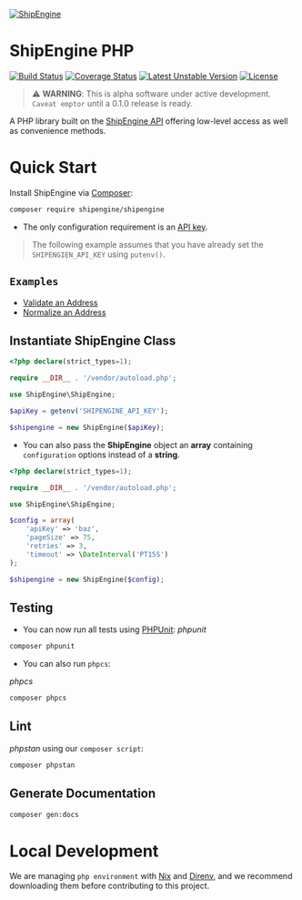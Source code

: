 [![ShipEngine](https://shipengine.github.io/img/shipengine-logo-wide.png)](https://shipengine.com)

ShipEngine PHP
==============

[![Build Status](https://github.com/ShipEngine/shipengine-php/workflows/shipengine-php/badge.svg)](https://github.com/ShipEngine/shipengine-php/actions)
[![Coverage Status](https://coveralls.io/repos/github/ShipEngine/shipengine-php/badge.svg?branch=main&t=SkXqIE)](https://coveralls.io/github/ShipEngine/shipengine-php?branch=main)
[![Latest Unstable Version](https://poser.pugx.org/shipengine/shipengine/v/unstable)](//packagist.org/packages/shipengine/shipengine)
[![License](https://poser.pugx.org/shipengine/shipengine/license)](//packagist.org/packages/shipengine/shipengine)

> :warning: **WARNING**: This is alpha software under active development. `Caveat emptor` until a 0.1.0 release is ready.

A PHP library built on the [ShipEngine API](https://shipengine.com) offering low-level access as well as convenience methods.

</hr>

Quick Start
===========
Install ShipEngine via [Composer](https://getcomposer.org/):
```bash
composer require shipengine/shipengine
```
- The only configuration requirement is an [API key](https://www.shipengine.com/docs/auth/#api-keys).

> The following example assumes that you have already set the `SHIPENGIEN_API_KEY` using `putenv()`.

`Examples`
----------
- [Validate an Address](./docs/addressValidateExample.md)
- [Normalize an Address](./docs/normalizeAddressExample.md)

Instantiate ShipEngine Class
------------------------------
```php
<?php declare(strict_types=1);

require __DIR__ . '/vendor/autoload.php';

use ShipEngine\ShipEngine;

$apiKey = getenv('SHIPENGINE_API_KEY');

$shipengine = new ShipEngine($apiKey);
```
- You can also pass the **ShipEngine** object an **array** containing `configuration` options instead of a **string**.
```php
<?php declare(strict_types=1);

require __DIR__ . '/vendor/autoload.php';

use ShipEngine\ShipEngine;

$config = array(
    'apiKey' => 'baz',
    'pageSize' => 75,
    'retries' => 3,
    'timeout' => \DateInterval('PT15S')
);

$shipengine = new ShipEngine($config);
```

Testing
-------
- You can now run all tests using [PHPUnit](https://phpunit.de/):
_phpunit_
```bash
composer phpunit
```
- You can also run `phpcs`:

_phpcs_
```bash
composer phpcs
```

Lint
----
_phpstan_ using our `composer script`:
```bash
composer phpstan
```

Generate Documentation
----------------------
```bash
composer gen:docs
```

Local Development
=================
We are managing `php environment` with [Nix](https://nixos.org/download.html "Nix Website") and [Direnv](https://direnv.net/docs/installation.html "Direnv Install page"), and we recommend downloading them before contributing to this project.
